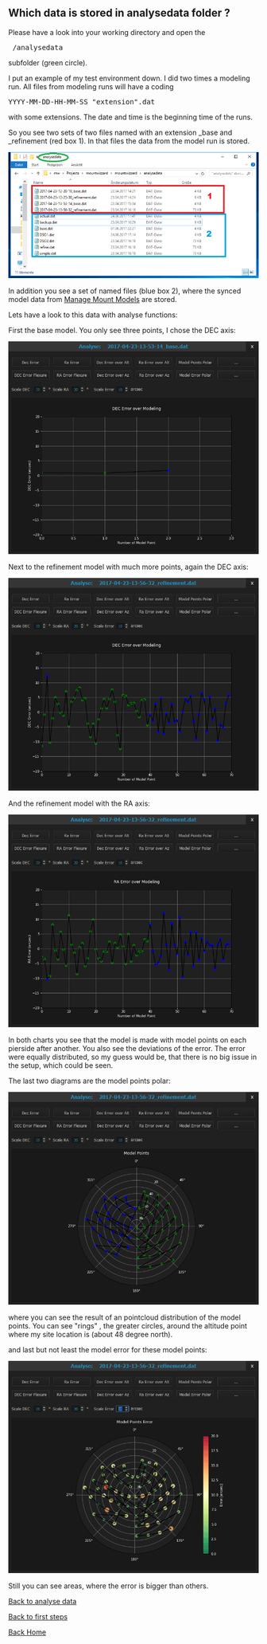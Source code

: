 ## Which data is stored in analysedata folder ?

Please have a look into your working directory and open the
<pre> /analysedata </pre>
subfolder (green circle).

I put an example of my test environment down. I did two times a modeling run. All files from modeling runs will have a coding
<pre>YYYY-MM-DD-HH-MM-SS_"extension".dat</pre>
with some extensions. The date and time is the beginning time of the runs.

So you see two sets of two files named with an extension _base and  _refinement (red box 1). In that files the data from the
model run is stored.

<img src="../pics/analysedata_foldercontent.png"/>

In addition you see a set of named files (blue box 2), where the synced model data from [Manage Mount Models](firststeps4.md)
are stored.

Lets have a look to this data with analyse functions:

First the base model. You only see three points, I chose the DEC axis:

<img src="../pics/analysedata_base.png"/>

Next to the refinement model with much more points, again the DEC axis:

<img src="../pics/analysedata_refinement_dec.png"/>

And the refinement model with the RA axis:

<img src="../pics/analysedata_refinement_ra.png"/>

In both charts you see that the model is made with model points on each pierside after another. You also see the deviations
of the error. The error were equally distributed, so my guess would be, that there is no big issue in the setup, which could
 be seen.

The last two diagrams are the model points polar:

<img src="../pics/analysedata_refinement_polar.png"/>

where you can see the result of an pointcloud distribution of the model points. You can see "rings" , the greater circles,
around the altitude point where my site location is (about 48 degree north).

and last but not least the model error for these model points:

<img src="../pics/analysedata_refinement_polar_error.png"/>

Still you can see areas, where the error is bigger than others.


[Back to analyse data](analysedata.md)

[Back to first steps](firststeps5.md)

[Back Home](home.md)